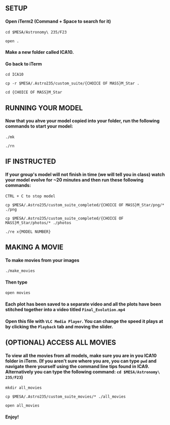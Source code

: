 ## SETUP

#### Open iTerm2 (Command + Space to search for it)

`cd $MESA/Astronomy\ 235/F23`

`open .`

#### Make a new folder called ICA10.

#### Go back to iTerm

`cd ICA10`

`cp -r $MESA/.Astro235/custom_suite/{CHOICE OF MASS}M_Star .`

`cd {CHOICE OF MASS}M_Star`

## RUNNING YOUR MODEL

#### Now that you ahve your model copied into your folder, run the following commands to start your model:

`./mk`

`./rn`

## IF INSTRUCTED

#### If your group's model will not finish in time (we will tell you in class) watch your model evolve for ~20 minutes and then run these following commands:

`CTRL + C to stop model`

`cp $MESA/.Astro235/custom_suite_completed/{CHOICE OF MASS}M_Star/png/* ./png`

`cp $MESA/.Astro235/custom_suite_completed/{CHOICE OF MASS}M_Star/photos/* ./photos`

`./re x{MODEL NUMBER}`

## MAKING A MOVIE

#### To make movies from your images

`./make_movies`

#### Then type

`open movies`

#### Each plot has been saved to a separate video and all the plots have been stitched together into a video titled `Final_Evolution.mp4`

#### Open this file with `VLC Media Player`. You can change the speed it plays at by clicking the `Playback` tab and moving the slider.

## (OPTIONAL) ACCESS ALL MOVIES

#### To view all the movies from all models, make sure you are in you ICA10 folder in iTerm. (If you aren't sure where you are, you can type `pwd` and navigate there yourself using the command line tips found in ICA9. Alternatively you can type the following command: `cd $MESA/Astronomy\ 235/F23`)

`mkdir all_movies`

`cp $MESA/.Astro235/custom_suite_movies/* ./all_movies`

`open all_movies`

#### Enjoy!